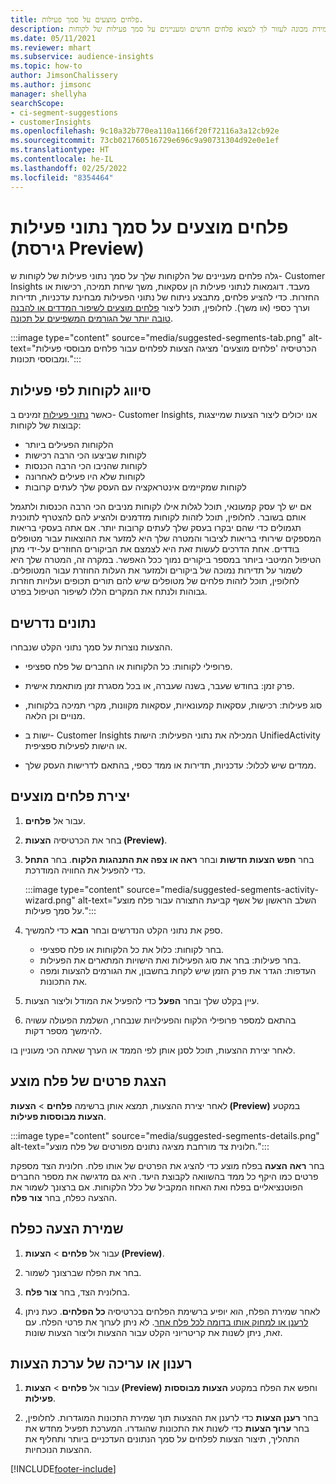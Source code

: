 ```yaml
---
title: פלחים מוצעים על סמך פעילות.
description: אפשר ללמידת מכונה לעזור לך למצוא פלחים חדשים ומעניינים על סמך פעילות של לקוחות.
ms.date: 05/11/2021
ms.reviewer: mhart
ms.subservice: audience-insights
ms.topic: how-to
author: JimsonChalissery
ms.author: jimsonc
manager: shellyha
searchScope:
- ci-segment-suggestions
- customerInsights
ms.openlocfilehash: 9c10a32b770ea110a1166f20f72116a3a12cb92e
ms.sourcegitcommit: 73cb021760516729e696c9a90731304d92e0e1ef
ms.translationtype: HT
ms.contentlocale: he-IL
ms.lasthandoff: 02/25/2022
ms.locfileid: "8354464"
---
```

# <a name="suggested-segments-based-on-activity-data-preview"></a>פלחים מוצעים על סמך נתוני פעילות (גירסת Preview)

גלה פלחים מעניינים של הלקוחות שלך על סמך נתוני פעילות של לקוחות ש- Customer Insights מעבד. דוגמאות לנתוני פעילות הן עסקאות, משך שיחת תמיכה, רכישות או החזרות. כדי להציע פלחים, מתבצע ניתוח של נתוני הפעילות מבחינת עדכניות, תדירות וערך כספי (או משך). לחלופין, תוכל ליצור [פלחים מוצעים לשיפור המדדים או להבנה טובה יותר של הגורמים המשפיעים על תכונה](suggested-segments.md).

:::image type="content" source="media/suggested-segments-tab.png" alt-text="הכרטיסיה 'פלחים מוצעים' מציגה הצעות לפלחים עבור פלחים מבוססי פעילות ומבוססי תכונות.":::

## <a name="categorize-customers-by-activity"></a>סיווג לקוחות לפי פעילות

כאשר [נתוני פעילות](activities.md) זמינים ב- Customer Insights, אנו יכולים ליצור הצעות שמייצגות קבוצות של לקוחות:

- הלקוחות הפעילים ביותר 
- לקוחות שביצעו הכי הרבה רכישות 
- לקוחות שהניבו הכי הרבה הכנסות 
- לקוחות שלא היו פעילים לאחרונה 
- לקוחות שמקיימים אינטראקציה עם העסק שלך לעתים קרובות  

אם יש לך עסק קמעונאי, תוכל לגלות אילו לקוחות מניבים הכי הרבה הכנסות ולתגמל אותם בשובר. לחלופין, תוכל לזהות לקוחות מזדמנים ולהציע להם להצטרף לתוכנית תגמולים כדי שהם יבקרו בעסק שלך לעתים קרובות יותר.
אם אתה בעסקי בריאות המספקים שירותי בריאות לציבור והמטרה שלך היא למזער את ההוצאות עבור מטופלים בודדים. אחת הדרכים לעשות זאת היא לצמצם את הביקורים החוזרים על-ידי מתן הטיפול המיטבי ביותר במספר ביקורים נמוך ככל האפשר. במקרה זה, המטרה שלך היא לשמור על תדירות נמוכה של ביקורים ולמזער את העלות החוזרת עבור המטופלים. לחלופין, תוכל לזהות פלחים של מטופלים שיש להם תורים תכופים ועלויות חוזרות גבוהות ולנתח את המקרים הללו לשיפור הטיפול בפרט. 

## <a name="required-data"></a>נתונים נדרשים

ההצעות נוצרות על סמך נתוני הקלט שנבחרו. 

- פרופילי לקוחות: כל הלקוחות או החברים של פלח ספציפי. 

- פרק זמן: בחודש שעבר, בשנה שעברה, או בכל מסגרת זמן מותאמת אישית.

- סוג פעילות: רכישות, עסקאות קמעונאיות, עסקאות מקוונות, מקרי תמיכה בלקוחות, מנויים וכן הלאה.  

- ישות ב- Customer Insights המכילה את נתוני הפעילות: הישות UnifiedActivity או הישות לפעילות ספציפית. 

- ממדים שיש לכלול: עדכניות, תדירות או ממד כספי, בהתאם לדרישות העסק שלך.

## <a name="generate-suggested-segments"></a>יצירת פלחים מוצעים

1. עבור אל **פלחים**.

1. בחר את הכרטיסיה **הצעות (Preview)**.

1. בחר **חפש הצעות חדשות** ובחר **ראה או צפה את התנהגות הלקוח‬**. בחר **התחל** כדי להפעיל את החוויה המודרכת.

   :::image type="content" source="media/suggested-segments-activity-wizard.png" alt-text="השלב הראשון של אשף קביעת התצורה עבור פלח מוצע על סמך פעילות.":::

1. ספק את נתוני הקלט הנדרשים ובחר **הבא** כדי להמשיך.

   - בחר לקוחות: כלול את כל הלקוחות או פלח ספציפי.
   - בחר פעילות: בחר את סוג הפעילות ואת הישויות המתארים את הפעילות.
   - העדפות: הגדר את פרק הזמן שיש לקחת בחשבון, את הגורמים להצעות ומפה את התכונות.

1. עיין בקלט שלך ובחר **הפעל** כדי להפעיל את המודל וליצור הצעות.

1. בהתאם למספר פרופילי הלקוח והפעילויות שנבחרו, השלמת הפעולה עשויה להימשך מספר דקות. 

לאחר יצירת ההצעות, תוכל לסנן אותן לפי הממד או הערך שאתה הכי מעוניין בו. 

## <a name="view-details-of-a-suggested-segment"></a>הצגת פרטים של פלח מוצע

לאחר יצירת ההצעות, תמצא אותן ברשימה **פלחים** > **הצעות (Preview)** במקטע **הצעות מבוססות פעילות**.

:::image type="content" source="media/suggested-segments-details.png" alt-text="חלונית צד מורחבת מציגה נתונים מפורטים של פלח מוצע.":::

בחר **ראה הצעה** בפלח מוצע כדי להציג את הפרטים של אותו פלח. חלונית הצד מספקת פרטים כמו היקף כל ממד בהשוואה לקבוצת היעד. היא גם מדגישה את מספר החברים הפוטנציאליים בפלח ואת האחוז המקביל של כלל הלקוחות. אם ברצונך לשמור את ההצעה כפלח, בחר **צור פלח**.    

## <a name="save-a-suggestion-as-a-segment"></a>שמירת הצעה כפלח

1. עבור אל **פלחים** > **הצעות (Preview)**.

1. בחר את הפלח שברצונך לשמור. 

1. בחלונית הצד, בחר **צור פלח**. 

1. לאחר שמירת הפלח, הוא יופיע ברשימת הפלחים בכרטיסיה **כל הפלחים**. כעת ניתן [לרענן או למחוק אותו בדומה לכל פלח אחר](segments.md). לא ניתן לערוך את פרטי הפלח. עם זאת, ניתן לשנות את קריטריוני הקלט עבור ההצעות וליצור הצעות שונות.

## <a name="refresh-or-edit-a-set-of-suggestions"></a>רענון או עריכה של ערכת הצעות

1. עבור אל **פלחים** > **הצעות (Preview)** וחפש את הפלח במקטע **הצעות מבוססות פעילות**.

1. בחר **רענן הצעות** כדי לרענן את ההצעות תוך שמירת התכונות המוגדרות. לחלופין, בחר **ערוך הצעות** כדי לשנות את התכונות שהוגדרו. המערכת תפעיל מחדש את התהליך, תיצור הצעות לפלחים על סמך הנתונים העדכניים ביותר ותחליף את ההצעות הנוכחיות.

[!INCLUDE[footer-include](../includes/footer-banner.md)]
